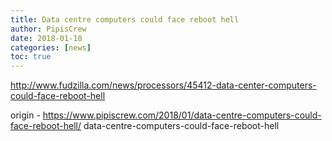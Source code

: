 ```yaml
---
title: Data centre computers could face reboot hell
author: PipisCrew
date: 2018-01-18
categories: [news]
toc: true
---
```


http://www.fudzilla.com/news/processors/45412-data-center-computers-could-face-reboot-hell

origin - https://www.pipiscrew.com/2018/01/data-centre-computers-could-face-reboot-hell/ data-centre-computers-could-face-reboot-hell